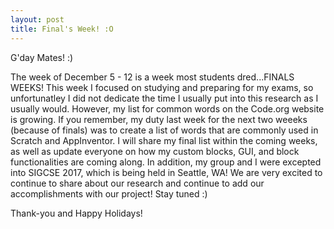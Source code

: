 ```yaml
---
layout: post
title: Final's Week! :O
---
```



G'day Mates! :)

The week of December 5 - 12 is a week most students dred...FINALS WEEKS! This week I focused on studying and preparing for my exams, so 
unfortunatley I did not dedicate the time I usually put into this research as I usually would. However, my list for common words on the Code.org
website is growing. If you remember, my duty last week for the next two weeeks (because of finals) was to create a list of words that are commonly
used in Scratch and AppInventor. I will share my final list within the coming weeks, as well as update everyone on how my custom blocks, GUI, and block functionalities
are coming along. In addition, my group and I were excepted into SIGCSE 2017, which is being held in Seattle, WA! We are very excited to continue to share about
our research and continue to add our accomplishments with our project! Stay tuned :)

Thank-you and Happy Holidays!

